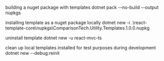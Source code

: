 building a nuget package with templates
dotnet pack --no-build --output nupkgs

installing template as a nuget package locally
dotnet new -i .\react-template-core\nupkgs\ComparisonTech.Utility.Templates.1.0.0.nupkg

uninstall template
dotnet new -u react-mvc-ts

clean up local templates installed for test purposes during development
dotnet new --debug:reinit